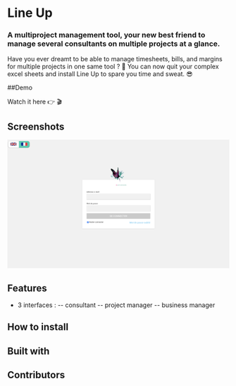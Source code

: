 # Line Up

### A multiproject management tool, your new best friend to manage several consultants on multiple projects at a glance.

Have you ever dreamt to be able to manage timesheets, bills, and margins for multiple projects in one same tool ? 🤯 You can now quit your complex excel sheets and install Line Up to spare you time and sweat. 😎

##Demo

Watch it here 👉 🎬


## Screenshots

![Connexion](/img/connexion.jpg "connexion")


## Features

- 3 interfaces : 
-- consultant
-- project manager
-- business manager

## How to install





## Built with


## Contributors



